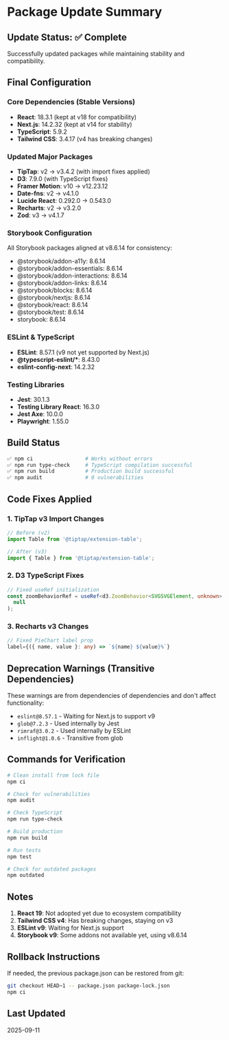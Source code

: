 # Package Update Summary

## Update Status: ✅ Complete

Successfully updated packages while maintaining stability and compatibility.

## Final Configuration

### Core Dependencies (Stable Versions)

- **React**: 18.3.1 (kept at v18 for compatibility)
- **Next.js**: 14.2.32 (kept at v14 for stability)
- **TypeScript**: 5.9.2
- **Tailwind CSS**: 3.4.17 (v4 has breaking changes)

### Updated Major Packages

- **TipTap**: v2 → v3.4.2 (with import fixes applied)
- **D3**: 7.9.0 (with TypeScript fixes)
- **Framer Motion**: v10 → v12.23.12
- **Date-fns**: v2 → v4.1.0
- **Lucide React**: 0.292.0 → 0.543.0
- **Recharts**: v2 → v3.2.0
- **Zod**: v3 → v4.1.7

### Storybook Configuration

All Storybook packages aligned at v8.6.14 for consistency:

- @storybook/addon-a11y: 8.6.14
- @storybook/addon-essentials: 8.6.14
- @storybook/addon-interactions: 8.6.14
- @storybook/addon-links: 8.6.14
- @storybook/blocks: 8.6.14
- @storybook/nextjs: 8.6.14
- @storybook/react: 8.6.14
- @storybook/test: 8.6.14
- storybook: 8.6.14

### ESLint & TypeScript

- **ESLint**: 8.57.1 (v9 not yet supported by Next.js)
- **@typescript-eslint/\***: 8.43.0
- **eslint-config-next**: 14.2.32

### Testing Libraries

- **Jest**: 30.1.3
- **Testing Library React**: 16.3.0
- **Jest Axe**: 10.0.0
- **Playwright**: 1.55.0

## Build Status

```bash
✅ npm ci                 # Works without errors
✅ npm run type-check     # TypeScript compilation successful
✅ npm run build          # Production build successful
✅ npm audit              # 0 vulnerabilities
```

## Code Fixes Applied

### 1. TipTap v3 Import Changes

```typescript
// Before (v2)
import Table from '@tiptap/extension-table';

// After (v3)
import { Table } from '@tiptap/extension-table';
```

### 2. D3 TypeScript Fixes

```typescript
// Fixed useRef initialization
const zoomBehaviorRef = useRef<d3.ZoomBehavior<SVGSVGElement, unknown> | null>(
  null
);
```

### 3. Recharts v3 Changes

```typescript
// Fixed PieChart label prop
label={({ name, value }: any) => `${name} ${value}%`}
```

## Deprecation Warnings (Transitive Dependencies)

These warnings are from dependencies of dependencies and don't affect functionality:

- `eslint@8.57.1` - Waiting for Next.js to support v9
- `glob@7.2.3` - Used internally by Jest
- `rimraf@3.0.2` - Used internally by ESLint
- `inflight@1.0.6` - Transitive from glob

## Commands for Verification

```bash
# Clean install from lock file
npm ci

# Check for vulnerabilities
npm audit

# Check TypeScript
npm run type-check

# Build production
npm run build

# Run tests
npm test

# Check for outdated packages
npm outdated
```

## Notes

1. **React 19**: Not adopted yet due to ecosystem compatibility
2. **Tailwind CSS v4**: Has breaking changes, staying on v3
3. **ESLint v9**: Waiting for Next.js support
4. **Storybook v9**: Some addons not available yet, using v8.6.14

## Rollback Instructions

If needed, the previous package.json can be restored from git:

```bash
git checkout HEAD~1 -- package.json package-lock.json
npm ci
```

## Last Updated

2025-09-11
